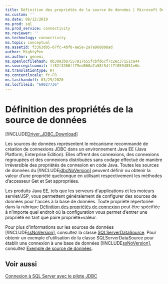 ```yaml
---
title: Définition des propriétés de la source de données | Microsoft Docs
ms.custom: ''
ms.date: 08/12/2019
ms.prod: sql
ms.prod_service: connectivity
ms.reviewer: ''
ms.technology: connectivity
ms.topic: conceptual
ms.assetid: f3363d05-07fc-4bf8-ae5e-2a7a968808ad
author: MightyPen
ms.author: genemi
ms.openlocfilehash: 0b3093b87557917655fcbfd6cf7c2ec37151ca44
ms.sourcegitcommit: ff82f3260ff79ed860a7a58f54ff7f0594851e6b
ms.translationtype: HT
ms.contentlocale: fr-FR
ms.lasthandoff: 03/29/2020
ms.locfileid: "69027736"
---
```

# <a name="setting-the-data-source-properties"></a>Définition des propriétés de la source de données

[!INCLUDE[Driver_JDBC_Download](../../includes/driver_jdbc_download.md)]

Les sources de données représentent le mécanisme recommandé de création de connexions JDBC dans un environnement Java EE (Java Platform, Enterprise Edition). Elles offrent des connexions, des connexions regroupées et des connexions distribuées sans codage effectué de manière irréversible des propriétés de connexion en code Java. Toutes les sources de données du [!INCLUDE[jdbcNoVersion](../../includes/jdbcnoversion_md.md)] peuvent définir ou obtenir la valeur d’une propriété quelconque en utilisant respectivement les méthodes d’accesseur Get et Set appropriées.

Les produits Java EE, tels que les serveurs d'applications et les moteurs servlet/JSP, vous permettent généralement de configurer des sources de données pour l'accès à la base de données. Toute propriété répertoriée dans la rubrique [Définition des propriétés de connexion](../../connect/jdbc/setting-the-connection-properties.md) peut être spécifiée à n’importe quel endroit où la configuration vous permet d’entrer une propriété en tant que paire propriété=valeur.

Pour plus d’informations sur les sources de données [!INCLUDE[ssNoVersion](../../includes/ssnoversion-md.md)], consultez la classe [SQLServerDataSource](../../connect/jdbc/reference/sqlserverdatasource-class.md). Pour obtenir un exemple d'utilisation de la classe SQLServerDataSource pour établir une connexion à une base de données [!INCLUDE[ssNoVersion](../../includes/ssnoversion-md.md)], consultez [Exemple de source de données](../../connect/jdbc/data-source-sample.md).

## <a name="see-also"></a>Voir aussi

[Connexion à SQL Server avec le pilote JDBC](../../connect/jdbc/connecting-to-sql-server-with-the-jdbc-driver.md)
